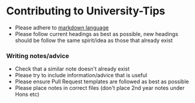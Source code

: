 # Contributing to University-Tips

+ Please adhere to [markdown language](https://www.markdownguide.org/getting-started/)
+ Please follow current headings as best as possible, new headings should be follow the same spirit/idea as those that already exist

### Writing notes/advice

+ Check that a similar note doesn't already exist
+ Please try to include information/advice that is useful
+ Please ensure Pull Request templates are followed as best as possible
+ Please place notes in correct files (don't place 2nd year notes under Hons etc)
